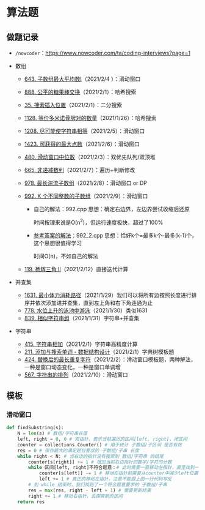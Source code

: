 # 算法题

## 做题记录

* `/nowcoder`：https://www.nowcoder.com/ta/coding-interviews?page=1

* 数组
    * [643. 子数组最大平均数I](https://leetcode-cn.com/problems/maximum-average-subarray-i/)（2021/2/4 ）：滑动窗口
    
    * [888. 公平的糖果棒交换](https://leetcode-cn.com/problems/fair-candy-swap/)（2021/2/1）：哈希搜索
    
    * [35. 搜索插入位置](https://leetcode-cn.com/problems/search-insert-position/)（2021/2/1）：二分搜索
    
    * [1128. 等价多米诺骨牌对的数量](https://leetcode-cn.com/problems/number-of-equivalent-domino-pairs/)（2021/1/26）：哈希搜索
    
    * [1208. 尽可能使字符串相等](https://leetcode-cn.com/problems/get-equal-substrings-within-budget/)（2021/2/5）：滑动窗口
    
    * [1423. 可获得的最大点数](https://leetcode-cn.com/problems/maximum-points-you-can-obtain-from-cards/)（2021/2/6）：滑动窗口
    
    * [480. 滑动窗口中位数](https://leetcode-cn.com/problems/sliding-window-median/)（2021/2/3）：双优先队列/双顶堆
    
    * [665. 非递减数列](https://leetcode-cn.com/problems/non-decreasing-array/)（2021/2/7）：遍历+判断修改
    
    * [978. 最长湍流子数组](https://leetcode-cn.com/problems/longest-turbulent-subarray/)（2021/2/8）：滑动窗口 or DP
    
    * [992. K 个不同整数的子数组](https://leetcode-cn.com/problems/subarrays-with-k-different-integers/)（2021/2/9）：滑动窗口
    
    	* 自己的解法：992.cpp 思想：确定右边界，左边界尝试收缩后还原
    
    		时间按理来说是O(n<sup>2</sup>)，但运行速度极快，超过了100%
    
    	* [参考答案的解法](https://leetcode-cn.com/problems/subarrays-with-k-different-integers/solution/cong-zui-jian-dan-de-wen-ti-yi-bu-bu-tuo-7f4v/)：992_2.cpp 思想：恰好k个=最多k个-最多(k-1)个，这个思想很值得学习
    
    		时间O(n)，不如自己的解法
    	
    * [119. 杨辉三角 II](https://leetcode-cn.com/problems/pascals-triangle-ii/)（2021/2/12）直接迭代计算
    
* 并查集

    * [1631. 最小体力消耗路径](https://leetcode-cn.com/problems/path-with-minimum-effort/)（2021/1/29）我们可以将所有边按照长度进行排序并依次添加进并查集，直到左上角和右下角连通为止
    * [778. 水位上升的泳池中游泳](https://leetcode-cn.com/problems/swim-in-rising-water/)（2021/1/30）类似1631
    * [839. 相似字符串组](https://leetcode-cn.com/problems/similar-string-groups/)（2021/1/31）字符串+并查集
    
* 字符串

    * [415. 字符串相加](https://leetcode-cn.com/problems/add-strings/)（2021/2/1）字符串高精度计算
    * [211. 添加与搜索单词 - 数据结构设计](https://leetcode-cn.com/problems/design-add-and-search-words-data-structure/)（2021/2/1）字典树模板题
    * [424. 替换后的最长重复字符](https://leetcode-cn.com/problems/longest-repeating-character-replacement/)（2021/2/2）：滑动窗口模板题，两种解法，一种是窗口动态变化，一种是窗口单调增
    * [567. 字符串的排列](https://leetcode-cn.com/problems/permutation-in-string/)（2021/2/10）：滑动窗口




## 模板

### 滑动窗口

```python
def findSubstring(s):
    N = len(s) # 数组/字符串长度
    left, right = 0, 0 # 双指针，表示当前遍历的区间[left, right]，闭区间
    counter = collections.Counter() # 用于统计 子数组/子区间 是否有效
    res = 0 # 保存最大的满足题目要求的 子数组/子串 长度
    while right < N: # 当右边的指针没有搜索到 数组/字符串 的结尾
        counter[s[right]] += 1 # 增加当前右边指针的数字/字符的计数
        while 区间[left, right]不符合题意：# 此时需要一直移动左指针，直至找到一个符合题意的区间
            counter[s[left]] -= 1 # 移动左指针前需要从counter中减少left位置字符的计数
            left += 1 # 真正的移动左指针，注意不能跟上面一行代码写反
        # 到 while 结束时，我们找到了一个符合题意要求的 子数组/子串
        res = max(res, right - left + 1) # 需要更新结果
        right += 1 # 移动右指针，去探索新的区间
    return res
```

